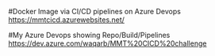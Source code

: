 #Docker Image via CI/CD pipelines on Azure Devops
https://mmtcicd.azurewebsites.net/

#My Azure Devops showing Repo/Build/Pipelines
https://dev.azure.com/waqarb/MMT%20CICD%20challenge

